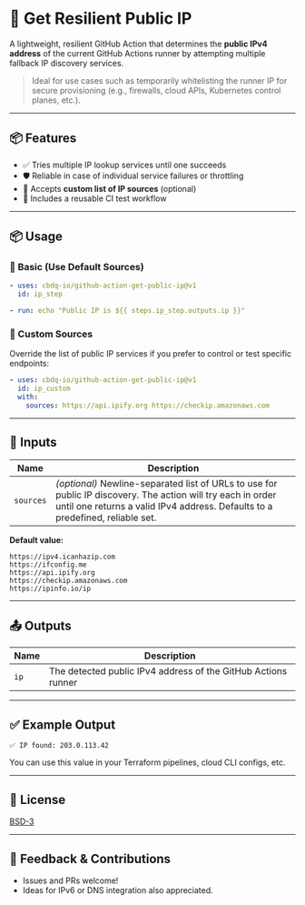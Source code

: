 # 🚀 Get Resilient Public IP

A lightweight, resilient GitHub Action that determines the **public IPv4 address** of the current GitHub Actions runner by attempting multiple fallback IP discovery services.

> Ideal for use cases such as temporarily whitelisting the runner IP for secure provisioning (e.g., firewalls, cloud APIs, Kubernetes control planes, etc.).

---

## 📦 Features

* ✅ Tries multiple IP lookup services until one succeeds
* 🛡️ Reliable in case of individual service failures or throttling
* 🔧 Accepts **custom list of IP sources** (optional)
* 🧺 Includes a reusable CI test workflow

---

## 📦 Usage

### 🔺 Basic (Use Default Sources)

```yaml
- uses: cbdq-io/github-action-get-public-ip@v1
  id: ip_step

- run: echo "Public IP is ${{ steps.ip_step.outputs.ip }}"
```

### 🔺 Custom Sources

Override the list of public IP services if you prefer to control or test specific endpoints:

```yaml
- uses: cbdq-io/github-action-get-public-ip@v1
  id: ip_custom
  with:
    sources: https://api.ipify.org https://checkip.amazonaws.com
```

---

## 🔧 Inputs

| Name      | Description                                                                                                                                                                                   |
| --------- | --------------------------------------------------------------------------------------------------------------------------------------------------------------------------------------------- |
| `sources` | *(optional)* Newline-separated list of URLs to use for public IP discovery. The action will try each in order until one returns a valid IPv4 address. Defaults to a predefined, reliable set. |

**Default value:**

```text
https://ipv4.icanhazip.com
https://ifconfig.me
https://api.ipify.org
https://checkip.amazonaws.com
https://ipinfo.io/ip
```

---

## 📤 Outputs

| Name | Description                                                   |
| ---- | ------------------------------------------------------------- |
| `ip` | The detected public IPv4 address of the GitHub Actions runner |

---

## ✅ Example Output

```
✅ IP found: 203.0.113.42
```

You can use this value in your Terraform pipelines, cloud CLI configs, etc.

---

## 📄 License

[BSD-3](LICENSE)

---

## 💬 Feedback & Contributions

* Issues and PRs welcome!
* Ideas for IPv6 or DNS integration also appreciated.
